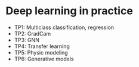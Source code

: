 # Deep learning in practice

* TP1: Multiclass classification, regression
* TP2: GradCam
* TP3: GNN
* TP4: Transfer learning
* TP5: Physic modeling
* TP6: Generative models
  

